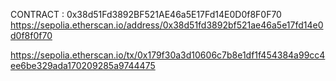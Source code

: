 CONTRACT : 0x38d51Fd3892BF521AE46a5E17Fd14E0D0f8F0F70
https://sepolia.etherscan.io/address/0x38d51fd3892bf521ae46a5e17fd14e0d0f8f0f70

https://sepolia.etherscan.io/tx/0x179f30a3d10606c7b8e1df1f454384a99cc4ee6be329ada170209285a9744475
